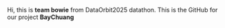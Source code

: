 Hi, this is **team bowie** from DataOrbit2025 datathon.
This is the GitHub for our project **BayChuang**
